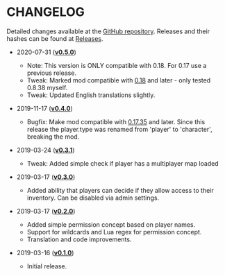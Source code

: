 # CHANGELOG

Detailed changes available at the [GitHub repository](https://github.com/patschi/factorio-transparent-inventory/commits/master). Releases and their hashes can be found at [Releases](https://github.com/patschi/factorio-transparent-inventory/releases).

- 2020-07-31 (**[v0.5.0](https://github.com/patschi/factorio-transparent-inventory/releases/tag/v0.5.0)**)
  - Note: This version is ONLY compatible with 0.18. For 0.17 use a previous release.
  - Tweak: Marked mod compatible with [0.18](https://wiki.factorio.com/Version_history/0.18.0) and later - only tested 0.8.38 myself.
  - Tweak: Updated English translations slightly.

- 2019-11-17 (**[v0.4.0](https://github.com/patschi/factorio-transparent-inventory/releases/tag/v0.4.0)**)
  - Bugfix: Make mod compatible with [0.17.35](https://wiki.factorio.com/Version_history/0.17.0) and later. Since this release the player.type was renamed from 'player' to 'character', breaking the mod.

- 2019-03-24 (**[v0.3.1](https://github.com/patschi/factorio-transparent-inventory/releases/tag/v0.3.1)**)
  - Tweak: Added simple check if player has a multiplayer map loaded

- 2019-03-17 (**[v0.3.0](https://github.com/patschi/factorio-transparent-inventory/releases/tag/v0.3.0)**)
  - Added ability that players can decide if they allow access to their inventory. Can be disabled via admin settings.

- 2019-03-17 (**[v0.2.0](https://github.com/patschi/factorio-transparent-inventory/releases/tag/v0.2.0)**)
  - Added simple permission concept based on player names.
  - Support for wildcards and Lua regex for permission concept.
  - Translation and code improvements.

- 2019-03-16 (**[v0.1.0](https://github.com/patschi/factorio-transparent-inventory/releases/tag/v0.1.0)**)
  - Initial release.
